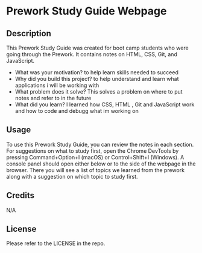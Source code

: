   # Prework Study Guide Webpage

## Description

This Prework Study Guide was created for boot camp students who were going through the Prework. It contains notes on HTML, CSS, Git, and JavaScript.

- What was your motivation? to help learn skills needed to succeed
- Why did you build this project? to help understand and learn what applications i will be working with 
- What problem does it solve? This solves a problem on where to put notes and refer to in the future
- What did you learn? I learned how CSS, HTML , Git and JavaScript work and how to code and debugg what im working on 


## Usage

To use this Prework Study Guide, you can review the notes in each section. For suggestions on what to study first, open the Chrome DevTools by pressing Command+Option+I (macOS) or Control+Shift+I (Windows). A console panel should open either below or to the side of the webpage in the browser. There you will see a list of topics we learned from the prework along with a suggestion on which topic to study first.

## Credits

N/A

## License

Please refer to the LICENSE in the repo.

